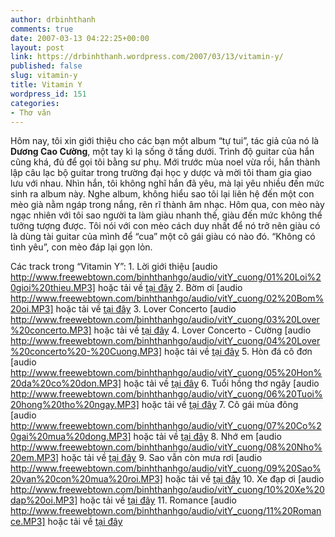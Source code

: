 ```yaml
---
author: drbinhthanh
comments: true
date: 2007-03-13 04:22:25+00:00
layout: post
link: https://drbinhthanh.wordpress.com/2007/03/13/vitamin-y/
published: false
slug: vitamin-y
title: Vitamin Y
wordpress_id: 151
categories:
- Thơ văn
---
```


Hôm nay, tôi xin giới thiệu cho các bạn một album “tự tui”, tác giả của nó là **Dương Cao Cường**, một tay kì lạ sống ở tầng dưới. Trình độ guitar của hắn cũng khá, đủ để gọi tôi bằng sư phụ. Mới trước mùa noel vừa rồi, hắn thành lập câu lạc bộ guitar trong trường đại học y dược và mời tôi tham gia giao lưu với nhau. Nhìn hắn, tôi không nghĩ hắn đã yêu, mà lại yêu nhiều đến mức sinh ra album này.
Nghe album, không hiểu sao tôi lại liên hệ đến một con mèo già nằm ngáp trong nắng, rên rĩ thành âm nhạc.
Hôm qua, con mèo này ngạc nhiên với tôi sao người ta làm giàu nhanh thế, giàu đến mức không thể tưởng tượng được. Tôi nói với con mèo cách duy nhất để nó trở nên giàu có là dùng tài guitar của mình để “cua” một cô gái giàu có nào đó. “Không có tình yêu”, con mèo đáp lại gọn lỏn.

Các track trong “Vitamin Y”:
       1.	Lời giới thiệu
[audio http://www.freewebtown.com/binhthanhgo/audio/vitY_cuong/01%20Loi%20gioi%20thieu.MP3] 
hoặc tải về [tại đây](http://www.freewebtown.com/binhthanhgo/audio/01%20Loi%20gioi%20thieu.wma)
       2.	Bờm ơi
[audio http://www.freewebtown.com/binhthanhgo/audio/vitY_cuong/02%20Bom%20oi.MP3] 
hoặc tải về [tại đây](http://www.freewebtown.com/binhthanhgo/audio/02%20Bom%20oi.wma)
       3.	Lover Concerto
[audio http://www.freewebtown.com/binhthanhgo/audio/vitY_cuong/03%20Lover%20concerto.MP3]
hoặc tải về [tại đây](http://www.freewebtown.com/binhthanhgo/audio/03%20Lover%20concerto.wma)
       4.	Lover Concerto - Cường
[audio http://www.freewebtown.com/binhthanhgo/audio/vitY_cuong/04%20Lover%20concerto%20-%20Cuong.MP3]
hoặc tải về [tại đây](http://www.freewebtown.com/binhthanhgo/audio/04%20Lover%20concerto%20-%20Cuong.wma)
       5.	Hòn đá cô đơn
[audio http://www.freewebtown.com/binhthanhgo/audio/vitY_cuong/05%20Hon%20da%20co%20don.MP3]
hoặc tải về [tại đây](http://www.freewebtown.com/binhthanhgo/audio/05%20Hon%20da%20co%20don.wma)
       6.	Tuổi hồng thơ ngây
[audio http://www.freewebtown.com/binhthanhgo/audio/vitY_cuong/06%20Tuoi%20hong%20tho%20ngay.MP3]
hoặc tải về [tại đây](http://www.freewebtown.com/binhthanhgo/audio/06%20Tuoi%20hong%20tho%20ngay.wma)
       7.	Cô gái mùa đông
[audio http://www.freewebtown.com/binhthanhgo/audio/vitY_cuong/07%20Co%20gai%20mua%20dong.MP3]
hoặc tải về [tại đây](http://www.freewebtown.com/binhthanhgo/audio/07%20Co%20gai%20mua%20dong.wma)
       8.	Nhớ em
[audio http://www.freewebtown.com/binhthanhgo/audio/vitY_cuong/08%20Nho%20em.MP3]
hoặc tải về [tại đây](http://www.freewebtown.com/binhthanhgo/audio/08%20Nho%20em.wma)
       9.	Sao vẫn còn mưa rơi
[audio http://www.freewebtown.com/binhthanhgo/audio/vitY_cuong/09%20Sao%20van%20con%20mua%20roi.MP3]
hoặc tải về [tại đây](http://www.freewebtown.com/binhthanhgo/audio/09%20Sao%20van%20con%20mua%20roi.wma)
       10.	Xe đạp ơi
[audio http://www.freewebtown.com/binhthanhgo/audio/vitY_cuong/10%20Xe%20dap%20oi.MP3]
hoặc tải về [tại đây](http://www.freewebtown.com/binhthanhgo/audio/10%20Xe%20dap%20oi.wma)
       11.	Romance
[audio http://www.freewebtown.com/binhthanhgo/audio/vitY_cuong/11%20Romance.MP3]
hoặc tải về [tại đây](http://www.freewebtown.com/binhthanhgo/audio/11%20Romance.wma)
